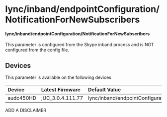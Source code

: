 ﻿---
description: lync/inband/endpointConfiguration/NotificationForNewSubscribers
search:
    keywords: ['lync','inband','endpointConfiguration','NotificationForNewSubscribers']
---

# lync/inband/endpointConfiguration/NotificationForNewSubscribers

#### lync/inband/endpointConfiguration/NotificationForNewSubscribers

This parameter is configured from the Skype inband process and is NOT configured from the config file.



## Devices
This parameter is available on the following devices

| Device | Latest Firmware | Default Value |
|:---|:---|:---|
| audc450HD | ;UC_3.0.4.111.77 | lync/inband/endpointConfiguration/NotificationForNewSubscribers=0 

ADD A DISCLAIMER
